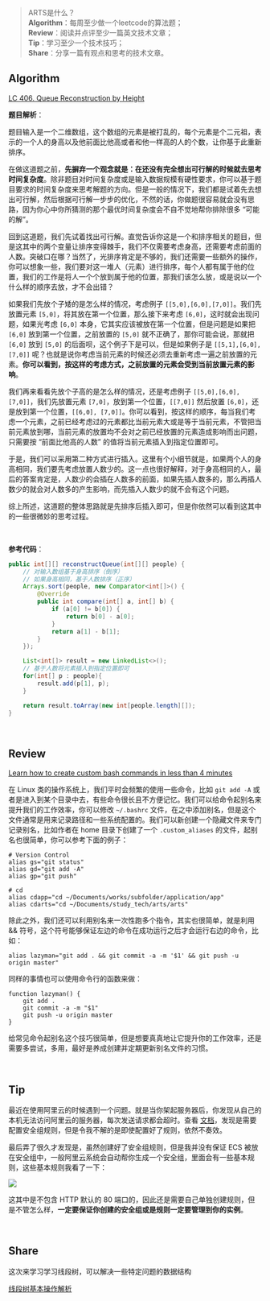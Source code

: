 > ARTS是什么？<br>
**Algorithm**：每周至少做一个leetcode的算法题；<br>
**Review**：阅读并点评至少一篇英文技术文章；<br>
**Tip**：学习至少一个技术技巧；<br>
**Share**：分享一篇有观点和思考的技术文章。

## Algorithm

[LC 406. Queue Reconstruction by Height](https://leetcode.com/problems/queue-reconstruction-by-height/)

**题目解析**：

题目输入是一个二维数组，这个数组的元素是被打乱的，每个元素是个二元祖，表示的一个人的身高以及他前面比他高或者和他一样高的人的个数，让你基于此重新排序。

在做这道题之前，**先摒弃一个观念就是：在还没有完全想出可行解的时候就去思考时间复杂度**。除非题目对时间复杂度或是输入数据规模有硬性要求，你可以基于题目要求的时间复杂度来思考解题的方向。但是一般的情况下，我们都是试着先去想出可行解，然后根据可行解一步步的优化，不然的话，你做题很容易就会没有思路，因为你心中你所猜测的那个最优时间复杂度会不自不觉地帮你排除很多 “可能的解”。

回到这道题，我们先试着找出可行解。直觉告诉你这是一个和排序相关的题目，但是这其中的两个变量让排序变得棘手，我们不仅需要考虑身高，还需要考虑前面的人数。突破口在哪？当然了，光排序肯定是不够的，我们还需要一些额外的操作，你可以想象一些，我们要对这一堆人（元素）进行排序，每个人都有属于他的位置，我们的工作是将人一个个放到属于他的位置，那我们该怎么放，或是说以一个什么样的顺序去放，才不会出错？

如果我们先放个子矮的是怎么样的情况，考虑例子 `[[5,0],[6,0],[7,0]]`。我们先放置元素 `[5,0]`，将其放在第一个位置，那么接下来考虑 `[6,0]`，这时就会出现问题，如果光考虑 `[6,0]` 本身，它其实应该被放在第一个位置，但是问题是如果把 `[6,0]` 放到第一个位置，之前放置的 `[5,0]` 就不正确了，那你可能会说，那就把 `[6,0]` 放到 `[5,0]` 的后面呗，这个例子下是可以，但是如果例子是 `[[5,1],[6,0],[7,0]]` 呢？也就是说你考虑当前元素的时候还必须去重新考虑一遍之前放置的元素。**你可以看到，按这样的考虑方式，之前放置的元素会受到当前放置元素的影响**。

我们再来看看先放个子高的是怎么样的情况，还是考虑例子 `[[5,0],[6,0],[7,0]]`，我们先放置元素 `[7,0]`，放到第一个位置，`[[7,0]]` 然后放置 `[6,0]`，还是放到第一个位置，`[[6,0], [7,0]]`。你可以看到，按这样的顺序，每当我们考虑一个元素，之前已经考虑过的元素都比当前元素大或是等于当前元素，不管把当前元素放到哪，当前元素的放置均不会对之前已经放置的元素造成影响而出问题，只需要按 “前面比他高的人数” 的值将当前元素插入到指定位置即可。

于是，我们可以采用第二种方式进行插入。这里有个小细节就是，如果两个人的身高相同，我们要先考虑放置人数少的。这一点也很好解释，对于身高相同的人，最后的答案肯定是，人数少的会插在人数多的前面，如果先插人数多的，那么再插人数少的就会对人数多的产生影响，而先插入人数少的就不会有这个问题。

综上所述，这道题的整体思路就是先排序后插入即可，但是你依然可以看到这其中的一些很微妙的思考过程。

<br>

**参考代码**：

```java
public int[][] reconstructQueue(int[][] people) {
    // 对输入数组基于身高排序（倒序）
    // 如果身高相同，基于人数排序（正序）
    Arrays.sort(people, new Comparator<int[]>() {
        @Override
        public int compare(int[] a, int[] b) {
            if (a[0] != b[0]) {
                return b[0] - a[0];
            }
            return a[1] - b[1];
        }
    });

    List<int[]> result = new LinkedList<>();
    // 基于人数将元素插入到指定位置即可
    for(int[] p : people){
        result.add(p[1], p);
    }

    return result.toArray(new int[people.length][]);
}
```

<br>

## Review

[Learn how to create custom bash commands in less than 4 minutes](https://codeburst.io/learn-how-to-create-custom-bash-commands-in-less-than-4-minutes-6d4ceadd9590)

在 Linux 类的操作系统上，我们平时会频繁的使用一些命令，比如 `git add -A` 或者是进入到某个目录中去，有些命令很长且不方便记忆。我们可以给命令起别名来提升我们的工作效率，你可以修改 `~/.bashrc` 文件，在之中添加别名，但是这个文件通常是用来记录路径和一些系统配置的。我们可以新创建一个隐藏文件来专门记录别名，比如作者在 home 目录下创建了一个 `.custom_aliases` 的文件，起别名也很简单，你可以参考下面的例子：
```
# Version Control
alias gs="git status"
alias gd="git add -A"
alias gp="git push"

# cd
alias cdapp="cd ~/Documents/works/subfolder/application/app"
alias cdarts="cd ~/Documents/study_tech/arts/arts"
```
除此之外，我们还可以利用别名来一次性跑多个指令，其实也很简单，就是利用 && 符号，这个符号能够保证左边的命令在成功运行之后才会运行右边的命令，比如：

```
alias lazyman="git add . && git commit -a -m '$1' && git push -u origin master"
```

同样的事情也可以使用命令行的函数来做：

```
function lazyman() {
    git add .
    git commit -a -m "$1"
    git push -u origin master
}
```

给常见命令起别名这个技巧很简单，但是想要真真地让它提升你的工作效率，还是需要多尝试，多用，最好是养成创建并定期更新别名文件的习惯。

<br>

## Tip

最近在使用阿里云的时候遇到一个问题。就是当你架起服务器后，你发现从自己的本机无法访问阿里云的服务器，每次发送请求都会超时。查看 [文档](https://help.aliyun.com/document_detail/50775.html)，发现是需要配置安全组规则，但是令我不解的是即使配置好了规则，依然不奏效。

最后弄了很久才发现是，虽然创建好了安全组规则，但是我并没有保证 ECS 被放在安全组中，一般阿里云系统会自动帮你生成一个安全组，里面会有一些基本规则，这些基本规则我看了一下：

![](https://user-gold-cdn.xitu.io/2020/4/10/17162545e0b2b3ab?w=2130&h=476&f=png&s=100936)

这其中是不包含 HTTP 默认的 80 端口的，因此还是需要自己单独创建规则，但是不管怎么样，**一定要保证你创建的安全组或是规则一定要管理到你的实例**。

<br>

## Share

这次来学习学习线段树，可以解决一些特定问题的数据结构

[线段树基本操作解析](./线段树基本操作解析.md)
